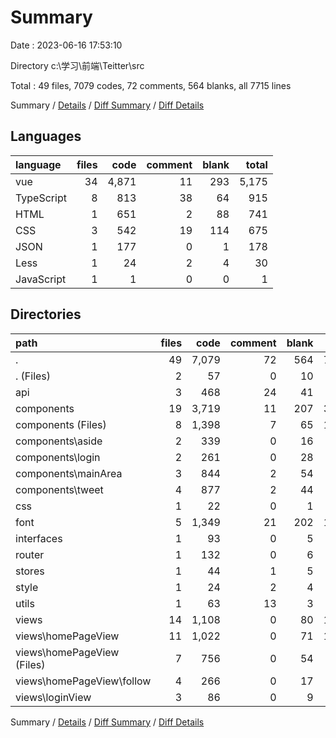 # Summary

Date : 2023-06-16 17:53:10

Directory c:\\学习\\前端\\Teitter\\src

Total : 49 files,  7079 codes, 72 comments, 564 blanks, all 7715 lines

Summary / [Details](details.md) / [Diff Summary](diff.md) / [Diff Details](diff-details.md)

## Languages
| language | files | code | comment | blank | total |
| :--- | ---: | ---: | ---: | ---: | ---: |
| vue | 34 | 4,871 | 11 | 293 | 5,175 |
| TypeScript | 8 | 813 | 38 | 64 | 915 |
| HTML | 1 | 651 | 2 | 88 | 741 |
| CSS | 3 | 542 | 19 | 114 | 675 |
| JSON | 1 | 177 | 0 | 1 | 178 |
| Less | 1 | 24 | 2 | 4 | 30 |
| JavaScript | 1 | 1 | 0 | 0 | 1 |

## Directories
| path | files | code | comment | blank | total |
| :--- | ---: | ---: | ---: | ---: | ---: |
| . | 49 | 7,079 | 72 | 564 | 7,715 |
| . (Files) | 2 | 57 | 0 | 10 | 67 |
| api | 3 | 468 | 24 | 41 | 533 |
| components | 19 | 3,719 | 11 | 207 | 3,937 |
| components (Files) | 8 | 1,398 | 7 | 65 | 1,470 |
| components\\aside | 2 | 339 | 0 | 16 | 355 |
| components\\login | 2 | 261 | 0 | 28 | 289 |
| components\\mainArea | 3 | 844 | 2 | 54 | 900 |
| components\\tweet | 4 | 877 | 2 | 44 | 923 |
| css | 1 | 22 | 0 | 1 | 23 |
| font | 5 | 1,349 | 21 | 202 | 1,572 |
| interfaces | 1 | 93 | 0 | 5 | 98 |
| router | 1 | 132 | 0 | 6 | 138 |
| stores | 1 | 44 | 1 | 5 | 50 |
| style | 1 | 24 | 2 | 4 | 30 |
| utils | 1 | 63 | 13 | 3 | 79 |
| views | 14 | 1,108 | 0 | 80 | 1,188 |
| views\\homePageView | 11 | 1,022 | 0 | 71 | 1,093 |
| views\\homePageView (Files) | 7 | 756 | 0 | 54 | 810 |
| views\\homePageView\\follow | 4 | 266 | 0 | 17 | 283 |
| views\\loginView | 3 | 86 | 0 | 9 | 95 |

Summary / [Details](details.md) / [Diff Summary](diff.md) / [Diff Details](diff-details.md)